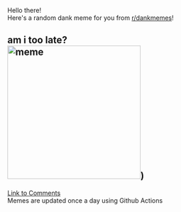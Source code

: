 Hello there! <br>Here's a random dank meme for you from [r/dankmemes](https://reddit.com/r/dankmemes)!<br>
## am i too late?<br><img src="https://i.redd.it/x2lbripvmri51.jpg" alt="meme" width="300"/>)<br>
[Link to Comments](https://reddit.com/r/dankmemes/comments/if4ig9/am_i_too_late/)<br>
Memes are updated once a day using Github Actions
